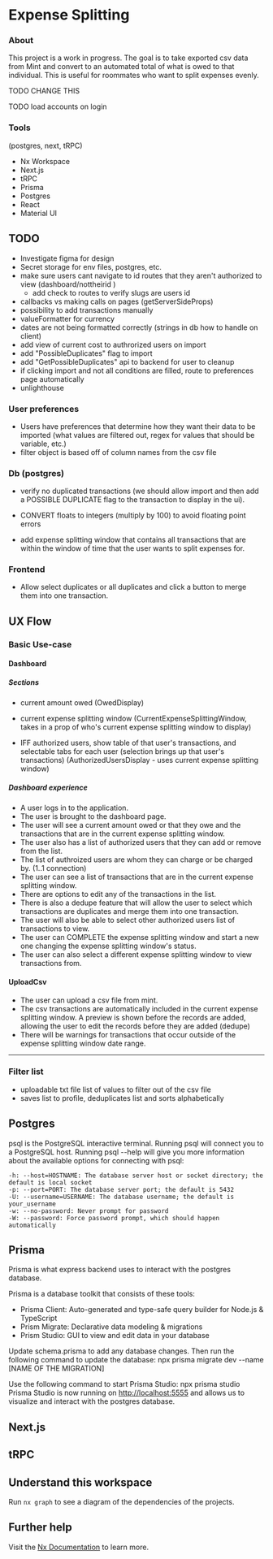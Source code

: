 # Expense Splitting

### About

This project is a work in progress. The goal is to take exported csv data from Mint and convert to an automated total of what is owed to that individual. This is useful for roommates who want to split expenses evenly.

TODO CHANGE THIS

TODO load accounts on login

### Tools

(postgres, next, tRPC)

- Nx Workspace
- Next.js
- tRPC
- Prisma
- Postgres
- React
- Material UI

## TODO

- Investigate figma for design
- Secret storage for env files, postgres, etc.
- make sure users cant navigate to id routes that they aren't authorized to view (dashboard/nottheirid )
  - add check to routes to verify slugs are users id
- callbacks vs making calls on pages (getServerSideProps)
- possibility to add transactions manually
- valueFormatter for currency
- dates are not being formatted correctly (strings in db how to handle on client)
- add view of current cost to authrorized users on import
- add "PossibleDuplicates" flag to import
- add "GetPossibleDuplicates" api to backend for user to cleanup
- if clicking import and not all conditions are filled, route to preferences page automatically
- unlighthouse

### User preferences

- Users have preferences that determine how they want their data to be imported (what values are filtered out, regex for values that should be variable, etc.)  
- filter object is based off of column names from the csv file

### Db (postgres)

- verify no duplicated transactions (we should allow import and then add a POSSIBLE DUPLICATE flag to the transaction to display in the ui).

- CONVERT floats to integers (multiply by 100) to avoid floating point errors

- add expense splitting window that contains all transactions that are within the window of time that the user wants to split expenses for.

### Frontend

- Allow select duplicates or all duplicates and click a button to merge them into one transaction.

## UX Flow

### Basic Use-case

#### Dashboard

##### Sections

- current amount owed (OwedDisplay)

- current expense splitting window (CurrentExpenseSplittingWindow, takes in a prop of who's current expense splitting window to display)
- IFF authorized users, show table of that user's transactions, and selectable tabs for each user (selection brings up that user's transactions) (AuthorizedUsersDisplay - uses current expense splitting window)

##### Dashboard experience

- A user logs in to the application.
- The user is brought to the dashboard page.
- The user will see a current amount owed or that they owe and the transactions that are in the current expense splitting window.
- The user also has a list of authorized users that they can add or remove from the list.
- The list of authroized users are whom they can charge or be charged by. (1..1 connection)
- The user can see a list of transactions that are in the current expense splitting window.
- There are options to edit any of the transactions in the list.
- There is also a dedupe feature that will allow the user to select which transactions are duplicates and merge them into one transaction.
- The user will also be able to select other authorized users list of transactions to view.
- The user can COMPLETE the expense splitting window and start a new one changing the expense splitting window's status.
- The user can also select a different expense splitting window to view transactions from.

#### UploadCsv

- The user can upload a csv file from mint.
- The csv transactions are automatically included in the current expense splitting window. A preview is shown before the records are added, allowing the user to edit the records before they are added (dedupe)
- There will be warnings for transactions that occur outside of the expense splitting window date range.

---

### Filter list

- uploadable txt file list of values to filter out of the csv file
- saves list to profile, deduplicates list and sorts alphabetically

## Postgres

psql is the PostgreSQL interactive terminal. Running psql will connect you to a PostgreSQL host. Running psql --help will give you more information about the available options for connecting with psql:

    -h: --host=HOSTNAME: The database server host or socket directory; the default is local socket
    -p: --port=PORT: The database server port; the default is 5432
    -U: --username=USERNAME: The database username; the default is your_username
    -w: --no-password: Never prompt for password
    -W: --password: Force password prompt, which should happen automatically

## Prisma

Prisma is what express backend uses to interact with the postgres database.

Prisma is a database toolkit that consists of these tools:

- Prisma Client: Auto-generated and type-safe query builder for Node.js & TypeScript
- Prism Migrate: Declarative data modeling & migrations
- Prism Studio: GUI to view and edit data in your database

Update schema.prisma to add any database changes. Then run the following command to update the database:
npx prisma migrate dev --name [NAME OF THE MIGRATION]

Use the following command to start Prisma Studio:
npx prisma studio
Prisma Studio is now running on <http://localhost:5555> and allows us to visualize and interact with the postgres database.

## Next.js

## tRPC

## Understand this workspace

Run `nx graph` to see a diagram of the dependencies of the projects.

## Further help

Visit the [Nx Documentation](https://nx.dev) to learn more.
